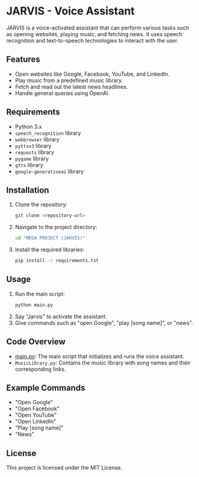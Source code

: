 # JARVIS - Voice Assistant

JARVIS is a voice-activated assistant that can perform various tasks such as opening websites, playing music, and fetching news. It uses speech recognition and text-to-speech technologies to interact with the user.

## Features

- Open websites like Google, Facebook, YouTube, and LinkedIn.
- Play music from a predefined music library.
- Fetch and read out the latest news headlines.
- Handle general queries using OpenAI.

## Requirements

- Python 3.x
- `speech_recognition` library
- `webbrowser` library
- `pyttsx3` library
- `requests` library
- `pygame` library
- `gtts` library
- `google-generativeai` library

## Installation

1. Clone the repository:
    ```sh
    git clone <repository-url>
    ```
2. Navigate to the project directory:
    ```sh
    cd "MEGA PROJECT (JARVIS)"
    ```
3. Install the required libraries:
    ```sh
    pip install -r requirements.txt
    ```

## Usage

1. Run the main script:
    ```sh
    python main.py
    ```
2. Say "Jarvis" to activate the assistant.
3. Give commands such as "open Google", "play [song name]", or "news".

## Code Overview

- [main.py](http://_vscodecontentref_/0): The main script that initializes and runs the voice assistant.
- `MusicLibrary.py`: Contains the music library with song names and their corresponding links.

## Example Commands

- "Open Google"
- "Open Facebook"
- "Open YouTube"
- "Open LinkedIn"
- "Play [song name]"
- "News"

## License

This project is licensed under the MIT License.